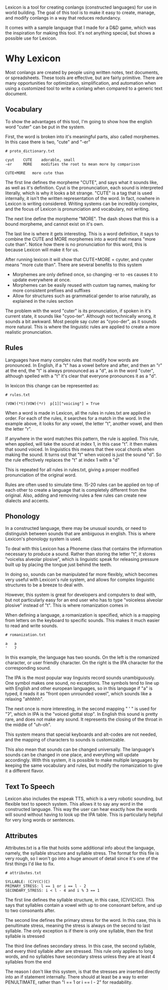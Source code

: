 Lexicon is a tool for creating conlangs (constructed languages) for use in world building. The goal of this tool is to make it easy to create, manage, and modify conlangs in a way that reduces redundancy.

It comes with a sample language that I made for a D&D game, which was the inspiration for making this tool. It's not anything special, but shows a possible use for Lexicon.

# Why Lexicon
Most conlangs are created by people using written notes, text documents, or spreadsheets. These tools are effective, but are fairly primitive. There are many opportunities for optimization, simplification, and automation when using a customized tool to write a conlang when compared to a generic text document.

## Vocabulary

To show the advantages of this tool, I'm going to show how the english word "cuter" can be put in the system.

First, the word is broken into it's meaningful parts, also called morphemes. In this case there is two, "cute" and "-er"

```
# proto_dictionary.txt

cyut    CUTE    adorable, small
-er     MORE    modifies the root to mean more by comparison
 
CUTE+MORE   more cute than
```

The first line defines the morpheme "CUTE", and says what it sounds like, as well as it's definition. Cyut is the pronunciation, each sound is interpreted literally, which is why it looks a bit strange. "CUTE" is a tag that is used internally, it isn't the written representation of the word. In fact, nowhere in Lexicon is writing considered. Writing systems can be incredibly complex, and the focus of Lexicon is pronunciation and vocabulary, not writing.  
 
The next line define the morpheme "MORE". The dash shows that this is a bound morpheme, and cannot exist on it's own.

The last line is where it gets interesting. This is a word definition, it says to combine the CUTE and MORE morphemes into a word that means "more cute than". Notice how there is no pronunciation for this word, this is because Lexicon will make it for us.

After running lexicon it will show that CUTE+MORE = cyuter, and cyuter means "more cute than". There are several benefits to this system
 - Morphemes are only defined once, so changing -er to -es causes it to update everywhere at once.
 - Morphemes can be easily reused with custom tag names, making for more consistent prefixes and suffixes
 - Allow for structures such as grammatical gender to arise naturally, as explained in the rules section

The problem with the word "cuter" is its pronunciation, if spoken in it's current state, it sounds like "cyoo-ter". Although not technically wrong, it sounds a bit awkward. Most people say cuter as "cyoo-der", as it sounds more natural. This is where the linguistic rules are applied to create a more realistic pronunciation. 

## Rules

Languages have many complex rules that modify how words are pronounced. In English, if a "t" has a vowel before and after, and then an "r" at the end, the "t" is always pronounced as a "d", as in the word "cuter", although spelled with a "t" it's clear that everyone pronounces it as a "d".

In lexicon this change can be represented as:

```
# rules.txt

(VOW)(*t)(VOW)(*r)  p[1]["voicing"] = True
```

When a word is made in Lexicon, all the rules in rules.txt are applied in order. For each of the rules, it searches for a match in the word. In the example above, it looks for any vowel, the letter "t", another vowel, and then the letter "r". 

If anywhere in the word matches this pattern, the rule is applied. This rule, when applied, will take the sound at index 1, in this case "t". it then makes that sound voiced. In linguistics this means that thee vocal chords when making the sound. It turns out that "t" when voiced is just the sound "d". So the rule effectively replaces the "t" at index 1 with a "d"

This is repeated for all rules in rules.txt, giving a proper modified pronunciation of the original word.

Rules are often used to simulate time. 15-20 rules can be applied on top of each other to create a language that is completely different from the original. Also, adding and removing rules a few rules can create new dialects and accents.


## Phonology

In a constructed language, there may be unusual sounds, or need to distinguish between sounds that are ambiguous in english. This is where Lexicon's phonology system is used.

To deal with this Lexicon has a Phoneme class that contains the information necessary to produce a sound. Rather than storing the letter "t", it stores "voicelss alveolar plosive", which is linguistic speak for releasing pressure built up by placing the tongue just behind the teeth.

In doing so, sounds can be manipulated far more flexibly, which becomes very useful with Lexicon's rule system, and allows for complex linguistic structures to be a breeze to deal with.

However, this system is great for developers and computers to deal with, but not particularly easy for an end user who has to type "voiceless alveolar plosive" instead of "t". This is where romanization comes in 

When defining a language, a romanization is specified, which is a mapping from letters on the keyboard to specific sounds. This makes it much easier to read and write sounds.

```
# romanization.txt

a   a
'   ʔ
```

In this example, the language has two sounds. On the left is the romanized character, or user friendly character. On the right is the IPA character for the corresponding sound.

The IPA is the most popular way linguists record sounds unambiguously. One symbol makes one sound, no exceptions. The symbols tend to line up with English and other european languages, so in this language if "a" is typed, it reads it as "front open unrounded vowel", which sounds like a relaxing "ahhhhh".

The next once is more interesting, in the second mapping " ' " is used for "ʔ", which in IPA is the "voiced glottal stop". In English this sound is pretty rare, and does not make any sound. It represents the closing of the throat in the middle of "uh-oh".

This system means that special keyboards and alt-codes are not needed, and the mapping of characters to sounds is customizable.

This also mean that sounds can be changed universally. The language's sounds can be changed in one place, and everything will update accordingly. With this system, it is possible to make multiple languages by keeping the same vocabulary and rules, but modify the romanization to give it a different flavor.
 

## Text To Speech

Lexicon also includes the espeak TTS, which is a very robotic sounding, but flexible text to speech system. This allows it to say any word in the constructed language. This way the user can hear exactly how the words will sound without having to look up the IPA table. This is particularly helpful for very long words or sentences.


## Attributes

Attributes.txt is a file that holds some additional info about the language, namely, the syllable structure and syllable stress. The format for this file is very rough, so I won't go into a huge amount of detail since it's one of the first things I'd like to fix.
 
```
# attributes.txt

SYLLABLE: (C)V(C)(C)
PRIMARY_STRESS: l == 1 or i == l - 2
SECONDARY_STRESS: i < l - 4 and i % 3 == 1
```

The first line defines the syllable structure, in this case, (C)V(C)(C). This says that syllables contain a vowel with up to one consonant before, and up to two consonants after.

The second line defines the primary stress for the word. In this case, this is penultimate stress, meaning the stress is always on the second to last syllable. The only exception is if there is only one syllable, then the first syllable is stressed

The third line defines secondary stress. In this case, the second syllable, and every third syllable after are stressed. This rule only applies to long words, and no syllables have secondary stress unless they are at least 4 syllables from the end

The reason I don't like this system, is that the stresses are inserted directly into an if statement internally. There should at least be a way to enter PENULTIMATE, rather than "l == 1 or i == l - 2" for readability. 